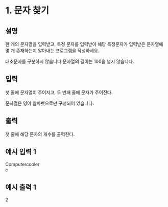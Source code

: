 # 1. 문자 찾기
## 설명
한 개의 문자열을 입력받고, 특정 문자를 입력받아 해당 특정문자가 입력받은 문자열에 몇 개 존재하는지 알아내는 프로그램을 작성하세요.

대소문자를 구분하지 않습니다.문자열의 길이는 100을 넘지 않습니다.


## 입력

첫 줄에 문자열이 주어지고, 두 번째 줄에 문자가 주어진다.

문자열은 영어 알파벳으로만 구성되어 있습니다.


## 출력

첫 줄에 해당 문자의 개수를 출력한다.


## 예시 입력 1

Computercooler <br>
c

## 예시 출력 1
2